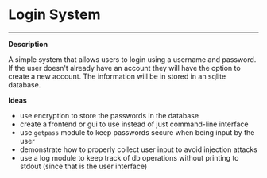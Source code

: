 # Login System
___

**Description**

A simple system that allows users to login using a username and password.
If the user doesn't already have an account they will have the option to create a new account.
The information will be in stored in an sqlite database. 

**Ideas**

- use encryption to store the passwords in the database 
- create a frontend or gui to use instead of just command-line interface
- use `getpass` module to keep passwords secure when being input by the user
- demonstrate how to properly collect user input to avoid injection attacks
- use a log module to keep track of db operations without printing to stdout (since that is the user interface)
